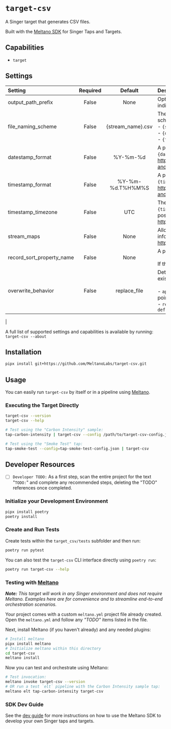 # `target-csv`

A Singer target that generates CSV files.

Built with the [Meltano SDK](https://sdk.meltano.com) for Singer Taps and Targets.

## Capabilities

* `target`

## Settings

| Setting                  | Required | Default | Description |
|:-------------------------|:--------:|:-------:|:------------|
| output_path_prefix       | False    | None    | Optional path prefix which will be prepended to the file path indicated by `file_naming_schema`. |
| file_naming_scheme       | False    | {stream_name}.csv    | The scheme with which output files will be named. Naming scheme may leverage any of the following substitutions:<BR/>- `{stream_name}`<BR/>- `{datestamp}`<BR/>- `{timestamp}` |
| datestamp_format         | False    | %Y-%m-%d | A python format string to use when outputting the `{datestamp}` string. For reference, see: https://docs.python.org/3/library/datetime.html#strftime-and-strptime-format-codes |
| timestamp_format         | False    | %Y-%m-%d.T%H%M%S | A python format string to use when outputting the `{timestamp}` string. For reference, see: https://docs.python.org/3/library/datetime.html#strftime-and-strptime-format-codes |
| timestamp_timezone       | False    | UTC     | The timezone code or name to use when generating `{timestamp}` and `{datestamp}`. Defaults to 'UTC'. For a list of possible values, please see: https://en.wikipedia.org/wiki/List_of_tz_database_time_zones |
| stream_maps              | False    | None    | Allows inline stream transformations and aliasing. For more information see: https://sdk.meltano.com/en/latest/stream_maps.html |
| record_sort_property_name| False    | None    | A property in the record which will be used as a sort key.<BR/><BR/>If this property is omitted, records will not be sorted. |
| overwrite_behavior       | False    | replace_file | Determines the overwrite behavior if destination file already exists. Must be one of the following string values: <BR/><BR/>- `append_records` (default) - append records at the insertion point<BR/>- `replace_file` - replace entire file using `default_CSV_template`
 |

A full list of supported settings and capabilities is available by running: `target-csv --about`

## Installation

```bash
pipx install git+https://github.com/MeltanoLabs/target-csv.git
```

## Usage

You can easily run `target-csv` by itself or in a pipeline using [Meltano](https://meltano.com/).

### Executing the Target Directly

```bash
target-csv --version
target-csv --help

# Test using the "Carbon Intensity" sample:
tap-carbon-intensity | target-csv --config /path/to/target-csv-config.json

# Test using the "Smoke Test" tap:
tap-smoke-test --config=tap-smoke-test-config.json | target-csv
```

## Developer Resources

- [ ] `Developer TODO:` As a first step, scan the entire project for the text "`TODO:`" and complete any recommended steps, deleting the "TODO" references once completed.

### Initialize your Development Environment

```bash
pipx install poetry
poetry install
```

### Create and Run Tests

Create tests within the `target_csv/tests` subfolder and
  then run:

```bash
poetry run pytest
```

You can also test the `target-csv` CLI interface directly using `poetry run`:

```bash
poetry run target-csv --help
```

### Testing with [Meltano](https://meltano.com/)

_**Note:** This target will work in any Singer environment and does not require Meltano.
Examples here are for convenience and to streamline end-to-end orchestration scenarios._

Your project comes with a custom `meltano.yml` project file already created. Open the `meltano.yml` and follow any _"TODO"_ items listed in
the file.

Next, install Meltano (if you haven't already) and any needed plugins:

```bash
# Install meltano
pipx install meltano
# Initialize meltano within this directory
cd target-csv
meltano install
```

Now you can test and orchestrate using Meltano:

```bash
# Test invocation:
meltano invoke target-csv --version
# OR run a test `elt` pipeline with the Carbon Intensity sample tap:
meltano elt tap-carbon-intensity target-csv
```

### SDK Dev Guide

See the [dev guide](https://sdk.meltano.com/en/latest/dev_guide.html) for more instructions on how to use the Meltano SDK to
develop your own Singer taps and targets.
